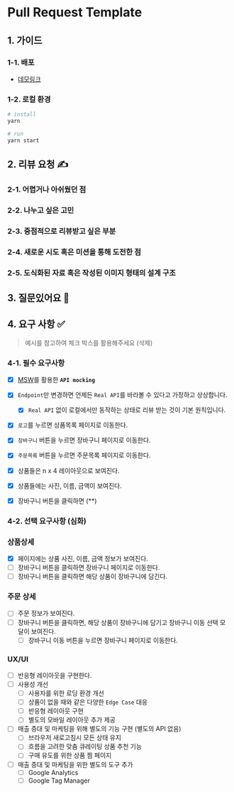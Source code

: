 # Pull Request Template

## 1. 가이드

### 1-1. 배포


- [데모링크](https://react-shopping-cart-sooty-nine.vercel.app/)


### 1-2. 로컬 환경


```bash
# install
yarn

# run
yarn start

```

## 2. 리뷰 요청 ✍️

### 2-1. 어렵거나 아쉬웠던 점

### 2-2. 나누고 싶은 고민

### 2-3. 중점적으로 리뷰받고 싶은 부분

### 2-4. 새로운 시도 혹은 미션을 통해 도전한 점

### 2-5. 도식화된 자료 혹은 작성된 이미지 형태의 설계 구조

## 3. 질문있어요 🙋

## 4. 요구 사항 ✅

> 예시를 참고하여 체크 박스를 활용해주세요 (삭제)

### 4-1. 필수 요구사항

- [x]  [MSW](https://mswjs.io/)를 활용한 **`API mocking`**
- [x]  `Endpoint`만 변경하면 언제든 `Real API`를 바라볼 수 있다고 가정하고 상상합니다.
    - [x]  `Real API` 없이 로컬에서만 동작하는 상태로 리뷰 받는 것이 기본 원칙입니다.


- [x]  `로고`를 누르면 상품목록 페이지로 이동한다.
- [x]  `장바구니` 버튼을 누르면 장바구니 페이지로 이동한다.
- [x]  `주문목록` 버튼을 누르면 주문목록 페이지로 이동한다.

- [x]  상품들은 n x 4 레이아웃으로 보여진다.
- [x]  상품들에는 사진, 이름, 금액이 보여진다.
- [x]  장바구니 버튼을 클릭하면 (**)

### 4-2. 선택 요구사항 (심화)

### **상품상세**

- [x] 페이지에는 상품 사진, 이름, 금액 정보가 보여진다.
- [ ] 장바구니 버튼을 클릭하면 장바구니 페이지로 이동한다.
- [ ] 장바구니 버튼을 클릭하면 해당 상품이 장바구니에 담긴다.

### **주문 상세**

- [ ] 주문 정보가 보여진다.
- [ ] 장바구니 버튼을 클릭하면, 해당 상품이 장바구니에 담기고 장바구니 이동 선택 모달이 보여진다.
    - [ ] 장바구니 이동 버튼을 누르면 장바구니 페이지로 이동한다.

### **UX/UI**

- [ ] 반응형 레이아웃을 구현한다.
- [ ] 사용성 개선
    - [ ] 사용자를 위한 로딩 환경 개선
    - [ ] 상품이 없을 때와 같은 다양한 `Edge Case` 대응
    - [ ] 반응형 레이아웃 구현
    - [ ] 별도의 모바일 레이아웃 추가 제공
- [ ] 매출 증대 및 마케팅을 위해 별도의 기능 구현 (별도의 API 없음)
    - [ ] 브라우저 새로고침시 모든 상태 유지
    - [ ] 흐름을 고려한 맞춤 큐레이팅 상품 추천 기능
    - [ ] 구매 유도를 위한 상품 찜 페이지
- [ ] 매출 증대 및 마케팅을 위한 별도의 도구 추가
    - [ ] Google Analytics
    - [ ] Google Tag Manager